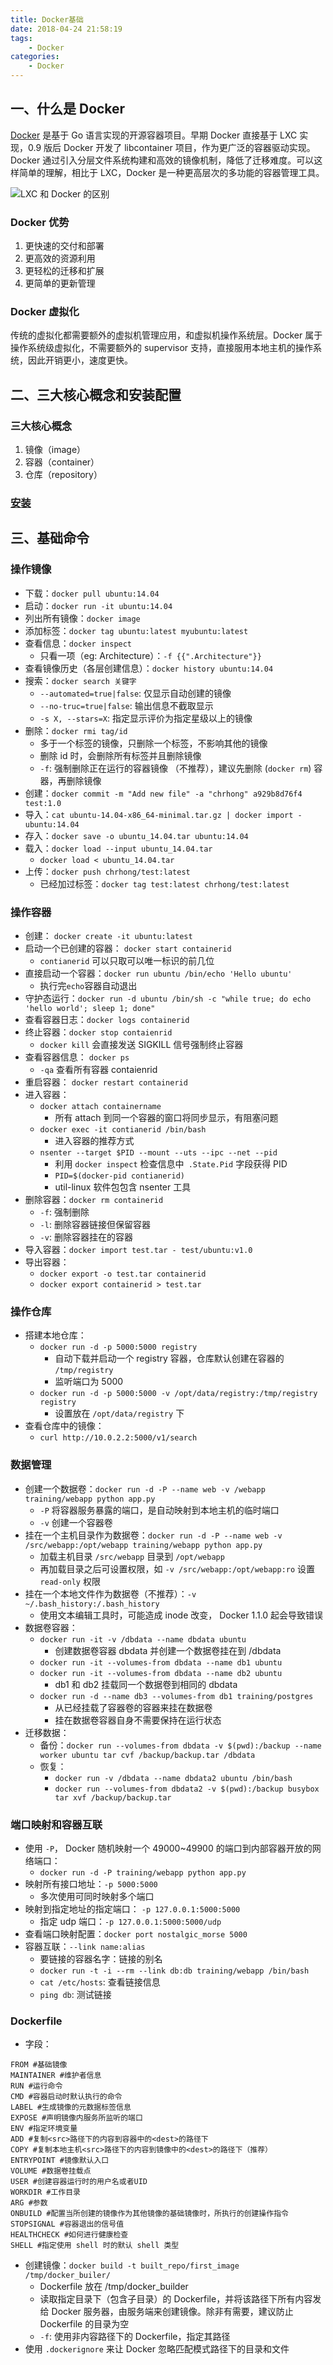 ```yaml
---
title: Docker基础
date: 2018-04-24 21:58:19
tags:
    - Docker
categories:
    - Docker
---
```


## 一、什么是 Docker

[Docker](https://www.docker.com/) 是基于 Go 语言实现的开源容器项目。早期 Docker 直接基于 LXC 实现，0.9 版后 Docker 开发了 libcontainer 项目，作为更广泛的容器驱动实现。Docker 通过引入分层文件系统构建和高效的镜像机制，降低了迁移难度。可以这样简单的理解，相比于 LXC，Docker 是一种更高层次的多功能的容器管理工具。

![LXC 和 Docker 的区别](difference.png)<!-- more -->

### Docker 优势

1. 更快速的交付和部署
2. 更高效的资源利用
3. 更轻松的迁移和扩展
4. 更简单的更新管理

### Docker 虚拟化

传统的虚拟化都需要额外的虚拟机管理应用，和虚拟机操作系统层。Docker 属于操作系统级虚拟化，不需要额外的 supervisor 支持，直接服用本地主机的操作系统，因此开销更小，速度更快。

## 二、三大核心概念和安装配置

### 三大核心概念

1. 镜像（image）
2. 容器（container）
3. 仓库（repository）

### [安装](https://www.docker.com/community-edition) 

## 三、基础命令

### 操作镜像

* 下载：`docker pull ubuntu:14.04`
* 启动：`docker run -it ubuntu:14.04`
* 列出所有镜像：`docker image`
* 添加标签：`docker tag ubuntu:latest myubuntu:latest`
* 查看信息：`docker inspect`
    * 只看一项（eg: Architecture）：`-f {{".Architecture"}}`
* 查看镜像历史（各层创建信息）：`docker history ubuntu:14.04`
* 搜索：`docker search 关键字`
    * `--automated=true|false`: 仅显示自动创建的镜像
    * `--no-truc=true|false`: 输出信息不截取显示
    * `-s X, --stars=X`: 指定显示评价为指定星级以上的镜像
* 删除：`docker rmi tag/id`
    * 多于一个标签的镜像，只删除一个标签，不影响其他的镜像
    * 删除 id 时，会删除所有标签并且删除镜像
    * `-f`: 强制删除正在运行的容器镜像 （不推荐），建议先删除 (`docker rm`) 容器，再删除镜像
* 创建：`docker commit -m "Add new file" -a "chrhong" a929b8d76f4 test:1.0`
* 导入：`cat ubuntu-14.04-x86_64-minimal.tar.gz | docker import - ubuntu:14.04`
* 存入：`docker save -o ubuntu_14.04.tar ubuntu:14.04`
* 载入：`docker load --input ubuntu_14.04.tar`
    * `docker load < ubuntu_14.04.tar`
* 上传：`docker push chrhong/test:latest`
    * 已经加过标签：`docker tag test:latest chrhong/test:latest`

### 操作容器

* 创建： `docker create -it ubuntu:latest`
* 启动一个已创建的容器： `docker start containerid`
    * `contianerid` 可以只取可以唯一标识的前几位
* 直接启动一个容器：`docker run ubuntu /bin/echo 'Hello ubuntu'`
    * 执行完`echo`容器自动退出
* 守护态运行：`docker run -d ubuntu /bin/sh -c "while true; do echo 'hello world'; sleep 1; done"`
* 查看容器日志：`docker logs containerid`
* 终止容器：`docker stop contaienrid`
    * `docker kill` 会直接发送 SIGKILL 信号强制终止容器
* 查看容器信息： `docker ps`
    * `-qa` 查看所有容器 contaienrid
* 重启容器： `docker restart containerid`
* 进入容器：
    * `docker attach containername`
        * 所有 attach 到同一个容器的窗口将同步显示，有阻塞问题
    * `docker exec -it contianerid /bin/bash`
        * 进入容器的推荐方式
    * `nsenter --target $PID --mount --uts --ipc --net --pid`
        * 利用 `docker inspect` 检查信息中` .State.Pid` 字段获得 PID
        * `PID=$(docker-pid contianerid)`
        * util-linux 软件包包含 nsenter 工具
* 删除容器：`docker rm containerid`
    * `-f`: 强制删除
    * `-l`: 删除容器链接但保留容器
    * `-v`: 删除容器挂在的容器
* 导入容器：`docker import test.tar - test/ubuntu:v1.0`
* 导出容器：
    * `docker export -o test.tar containerid`
    * `docker export containerid > test.tar`

### 操作仓库

* 搭建本地仓库：
    * `docker run -d -p 5000:5000 registry`
        * 自动下载并启动一个 registry 容器，仓库默认创建在容器的 `/tmp/registry`
        * 监听端口为 5000
    * `docker run -d -p 5000:5000 -v /opt/data/registry:/tmp/registry registry`
        * 设置放在 `/opt/data/registry` 下
* 查看仓库中的镜像：
    * `curl http://10.0.2.2:5000/v1/search`

### 数据管理

* 创建一个数据卷：`docker run -d -P --name web -v /webapp training/webapp python app.py`
    * `-P` 将容器服务暴露的端口，是自动映射到本地主机的临时端口
    * `-v` 创建一个容器卷
* 挂在一个主机目录作为数据卷：`docker run -d -P --name web -v /src/webapp:/opt/webapp training/webapp python app.py`
    * 加载主机目录 `/src/webapp` 目录到 `/opt/webapp`
    * 再加载目录之后可设置权限，如 `-v /src/webapp:/opt/webapp:ro` 设置 `read-only` 权限
* 挂在一个本地文件作为数据卷（不推荐）：`-v ~/.bash_history:/.bash_history`
    * 使用文本编辑工具时，可能造成 inode 改变， Docker 1.1.0 起会导致错误
* 数据卷容器：
    * `docker run -it -v /dbdata --name dbdata ubuntu`
        * 创建数据卷容器 dbdata 并创建一个数据卷挂在到 /dbdata
    * `docker run -it --volumes-from dbdata --name db1 ubuntu`
    * `docker run -it --volumes-from dbdata --name db2 ubuntu`
        * db1 和 db2 挂载同一个数据卷到相同的 dbdata
    * `docker run -d --name db3 --volumes-from db1 training/postgres`
        * 从已经挂载了容器卷的容器来挂在数据卷
        * 挂在数据卷容器自身不需要保持在运行状态
* 迁移数据：
    * 备份：`docker run --volumes-from dbdata -v $(pwd):/backup --name worker ubuntu tar cvf /backup/backup.tar /dbdata`
    * 恢复：
        * `docker run -v /dbdata --name dbdata2 ubuntu /bin/bash`
        * `docker run --volumes-from dbdata2 -v $(pwd):/backup busybox tar xvf /backup/backup.tar `

### 端口映射和容器互联

* 使用 `-P`， Docker 随机映射一个 49000~49900 的端口到内部容器开放的网络端口：
    * `docker run -d -P training/webapp python app.py`
* 映射所有接口地址：`-p 5000:5000`
    * 多次使用可同时映射多个端口
* 映射到指定地址的指定端口： `-p 127.0.0.1:5000:5000`
    * 指定 udp 端口：`-p 127.0.0.1:5000:5000/udp`
* 查看端口映射配置：`docker port nostalgic_morse 5000`
* 容器互联：`--link name:alias`
    * 要链接的容器名字：链接的别名
    * `docker run -t -i --rm --link db:db training/webapp /bin/bash`
    * `cat /etc/hosts`: 查看链接信息
    * `ping db`: 测试链接

### Dockerfile

* 字段：
```
FROM #基础镜像
MAINTAINER #维护者信息
RUN #运行命令
CMD #容器启动时默认执行的命令
LABEL #生成镜像的元数据标签信息
EXPOSE #声明镜像内服务所监听的端口
ENV #指定环境变量 
ADD #复制<src>路径下的内容到容器中的<dest>的路径下
COPY #复制本地主机<src>路径下的内容到镜像中的<dest>的路径下（推荐）
ENTRYPOINT #镜像默认入口
VOLUME #数据卷挂载点
USER #创建容器运行时的用户名或者UID
WORKDIR #工作目录
ARG #参数
ONBUILD #配置当所创建的镜像作为其他镜像的基础镜像时，所执行的创建操作指令
STOPSIGNAL #容器退出的信号值
HEALTHCHECK #如何进行健康检查
SHELL #指定使用 shell 时的默认 shell 类型
```

* 创建镜像：`docker build -t built_repo/first_image /tmp/docker_builer/`
    * Dockerfile 放在 /tmp/docker_builder
    * 读取指定目录下（包含子目录）的 Dockerfile，并将该路径下所有内容发给 Docker 服务器，由服务端来创建镜像。除非有需要，建议防止 Dockerfile 的目录为空
    * `-f`: 使用非内容路径下的 Dockerfile，指定其路径
* 使用 `.dockerignore` 来让 Docker 忽略匹配模式路径下的目录和文件
